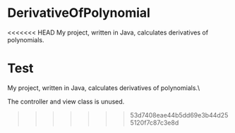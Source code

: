 # DerivativeOfPolynomial
<<<<<<< HEAD
My project, written in Java, calculates derivatives of polynomials.

Test
=======
My project, written in Java, calculates derivatives of polynomials.\

The controller and view class is unused.
>>>>>>> 53d7408eae44b5dd69e3b44d255120f7c87c3e8d
